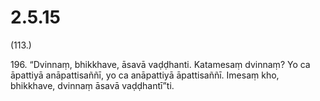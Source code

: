 

# 2.5.15



(113.)

196\. “Dvinnaṃ, bhikkhave, āsavā vaḍḍhanti. Katamesaṃ dvinnaṃ? Yo ca āpattiyā anāpattisaññī, yo ca anāpattiyā āpattisaññī. Imesaṃ kho, bhikkhave, dvinnaṃ āsavā vaḍḍhantī”ti.



